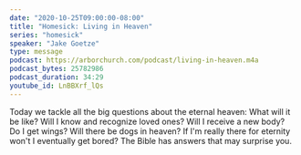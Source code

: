 ```yaml
---
date: "2020-10-25T09:00:00-08:00"
title: "Homesick: Living in Heaven"
series: "homesick"
speaker: "Jake Goetze"
type: message
podcast: https://arborchurch.com/podcast/living-in-heaven.m4a
podcast_bytes: 25782986
podcast_duration: 34:29
youtube_id: LnBBXrf_lQs
---
```


 Today we tackle all the big questions about the eternal heaven: What will it be like? Will I know and recognize loved ones? Will I receive a new body? Do I get wings? Will there be dogs in heaven?  If I'm really there for eternity won't I eventually get bored? The Bible has answers that may surprise you.

